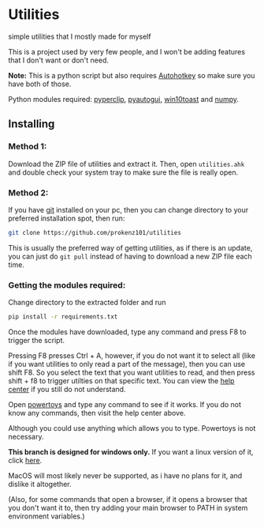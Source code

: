 # Utilities

simple utilities that I mostly made for myself

This is a project used by very few people, and I won't be adding features that I don't want or don't need.

**Note:** This is a python script but also requires [Autohotkey](https://autohotkey.com) so make sure you have both of those.

Python modules required: [pyperclip](https://pypi.org/project/pyperclip/), [pyautogui](https://pypi.org/project/PyAutoGUI/), [win10toast](https://pypi.org/project/win10toast/) and [numpy](https://pypi.org/project/numpy/).

## Installing
### Method 1:
Download the ZIP file of utilities and extract it.
Then, open `utilities.ahk` and double check your system tray to make sure the file is really open.

### Method 2:
If you have [git](https://git-scm.com/) installed on your pc, then you can change directory to your preferred installation spot, then run:
```bash
git clone https://github.com/prokenz101/utilities
```
This is usually the preferred way of getting utilities, as if there is an update, you can just do `git pull` instead of having to download a new ZIP file each time.

### **Getting the modules required**:
Change directory to the extracted folder and run
```bash
pip install -r requirements.txt
```

Once the modules have downloaded, type any command and press F8 to trigger the script.

Pressing F8 presses Ctrl + A, however, if you do not want it to select all (like if you want utilities to only read a part of the message), then you can use shift F8. So you select the text that you want utilities to read, and then press shift + f8 to trigger utilties on that specific text. You can view the [help center](https://github.com/prokenz101/utilities/wiki/Help-Center) if you still do not understand.

Open [powertoys](https://github.com/microsoft/PowerToys) and type any command to see if it works. If you do not know any commands, then visit the help center above.

Although you could use anything which allows you to type. Powertoys is not necessary.

**This branch is designed for windows only.** If you want a linux version of it, click [here](https://github.com/prokenz101/utilities/tree/linux-edition).

MacOS will most likely never be supported, as i have no plans for it, and dislike it altogether.

(Also, for some commands that open a browser, if it opens a browser that you don't want it to, then try adding your main browser to PATH in system environment variables.)
